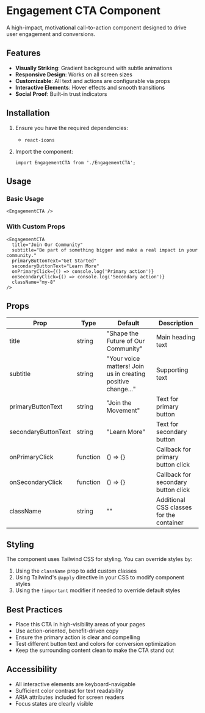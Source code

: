 # Engagement CTA Component

A high-impact, motivational call-to-action component designed to drive user engagement and conversions.

## Features

- **Visually Striking**: Gradient background with subtle animations
- **Responsive Design**: Works on all screen sizes
- **Customizable**: All text and actions are configurable via props
- **Interactive Elements**: Hover effects and smooth transitions
- **Social Proof**: Built-in trust indicators

## Installation

1. Ensure you have the required dependencies:
   - `react-icons`

2. Import the component:
   ```tsx
   import EngagementCTA from './EngagementCTA';
   ```

## Usage

### Basic Usage

```tsx
<EngagementCTA />
```

### With Custom Props

```tsx
<EngagementCTA
  title="Join Our Community"
  subtitle="Be part of something bigger and make a real impact in your community."
  primaryButtonText="Get Started"
  secondaryButtonText="Learn More"
  onPrimaryClick={() => console.log('Primary action')}
  onSecondaryClick={() => console.log('Secondary action')}
  className="my-8"
/>
```

## Props

| Prop | Type | Default | Description |
|------|------|---------|-------------|
| title | string | "Shape the Future of Our Community" | Main heading text |
| subtitle | string | "Your voice matters! Join us in creating positive change..." | Supporting text |
| primaryButtonText | string | "Join the Movement" | Text for primary button |
| secondaryButtonText | string | "Learn More" | Text for secondary button |
| onPrimaryClick | function | () => {} | Callback for primary button click |
| onSecondaryClick | function | () => {} | Callback for secondary button click |
| className | string | "" | Additional CSS classes for the container |

## Styling

The component uses Tailwind CSS for styling. You can override styles by:
1. Using the `className` prop to add custom classes
2. Using Tailwind's `@apply` directive in your CSS to modify component styles
3. Using the `!important` modifier if needed to override default styles

## Best Practices

- Place this CTA in high-visibility areas of your pages
- Use action-oriented, benefit-driven copy
- Ensure the primary action is clear and compelling
- Test different button text and colors for conversion optimization
- Keep the surrounding content clean to make the CTA stand out

## Accessibility

- All interactive elements are keyboard-navigable
- Sufficient color contrast for text readability
- ARIA attributes included for screen readers
- Focus states are clearly visible
